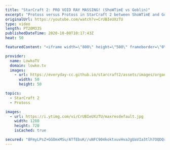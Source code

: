 ```yaml
---
title: "StarCraft 2: PRO VOID RAY MASSING! (ShoWTimE vs Goblin)"
excerpt: "Protoss versus Protoss in StarCraft 2 between ShoWTimE and Goblin. In this match Goblin decides to take an approach that is very popular at the lower end of the ladder: Massing Void Rays.  Become a YouTube member: https://lowko.tv/join Support my work on Patreon: http://www.patreon.com/lowkotv  My second"
originalUrl: https://youtube.com/watch?v=CrUBIeUXzTU
type: video
length: PT20M33S
publishedDateTime: 2020-10-08T10:17:43Z
heat: 50

featuredContent: "<iframe width=\"800\" height=\"500\" frameborder=\"0\" src=\"https://www.youtube.com/embed/CrUBIeUXzTU\" allow=\"accelerometer; autoplay; encrypted-media; gyroscope; picture-in-picture\" allowfullscreen></iframe>"

provider:
  name: LowkoTV
  domain: lowko.tv
  images:
    - url: https://everyday-cc.github.io/starcraft2/assets/images/organizations/lowko.tv-50x50.jpg
      width: 50
      height: 50

topics:
  - StarCraft 2
  - Protoss

images:
  - url: https://i.ytimg.com/vi/CrUBIeUXzTU/maxresdefault.jpg
    width: 1280
    height: 720
    isCached: true

secured: "8FmyLPsZ+GGOmxMSu/ATfEbuK//uNFC904koktxuvHvaJgUaVIa3tlh7OQDQrfJOLcyepJipL75g/FSDcyuaLHioZL4KOuHULVLU0Y+MvRoyGGmwZOE5pd3fpXInSkBGhzPE/ZF6bdT45ZiEh4OhKWxCNLuI6W5hlkcX5oP9EaNEX8uMj+b8l05KUnGZ3tNDYe4SVxoIpPoMIq9V7sEF4/HsfvQPbUb37V0Qt9NRHxd1tWilGrNftipHCAO+EzioFnTdoxP2YIEZRcpcWsFsWMh/NzRFHWMGHric82POXuovIzpyJ7LexSAZZrwJU3rrpqQMU/fPe8WZh94bB1ZxX+qV6132c4evgxpeyIo7Ox9DLrfyqOnK6wG0p+QWHUj4g6A4r+mqxHs6Z58SK19B7ECJprZC1JJ5lB9N50/0Vyw=;m/IhM7gwC6t6p33CDfh8TQ=="
---
```


